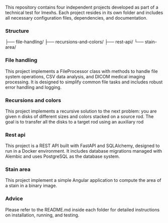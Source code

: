 This repository contains four independent projects developed as part of a technical test for Imexhs. Each project resides in its own folder and includes all necessary configuration files, dependencies, and documentation.

### Structure

├── file-handling/
├── recursions-and-colors/
├── rest-api/
└── stain-area/

### File handling

This project implements a FileProcessor class with methods to handle file system operations, CSV data analysis, and DICOM medical imaging processing. It is designed to simplify common file tasks and includes robust error handling and logging.

### Recursions and colors

This project implements a recursive solution to the next problem: you are given n disks of different sizes and colors stacked on a source rod. The goal is to transfer all
the disks to a target rod using an auxiliary rod

### Rest api

This project is a REST API built with FastAPI and SQLAlchemy, designed to run in a Docker environment. It includes database migrations managed with Alembic and uses PostgreSQL as the database system.

### Stain area

This project implement a simple Angular application to compute the area of a stain in a binary image.

### Advice

Please refer to the README.md inside each folder for detailed instructions on installation, running, and testing.
